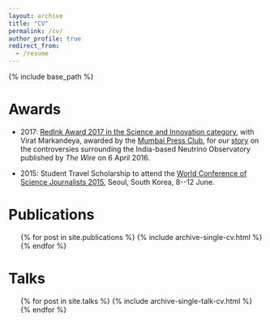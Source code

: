 ```yaml
---
layout: archive
title: "CV"
permalink: /cv/
author_profile: true
redirect_from:
  - /resume
---
```


{% include base_path %}

Awards
======
* 2017: [RedInk Award 2017 in the Science and Innovation category](https://thewire.in/145002/redink-award-india-based-neutrino-observatory/), with Virat Markandeya, awarded by the [Mumbai Press Club](http://www.mumbaipressclub.com/public/index.php/redink2017), for our [story](https://thewire.in/27582/why-indias-most-sophisticated-science-experiment-languishes-between-a-rock-and-a-hard-place/) on the controversies surrounding the India-based Neutrino Observatory published by <i>The Wire</i> on 6 April 2016.

* 2015: Student Travel Scholarship to attend the [World Conference of Science Journalists 2015](http://www.wfsj.org/conferences/), Seoul, South Korea, 8--12 June.
  
Publications
======
  <ul>{% for post in site.publications %}
    {% include archive-single-cv.html %}
  {% endfor %}</ul>
  
Talks
======
  <ul>{% for post in site.talks %}
    {% include archive-single-talk-cv.html %}
  {% endfor %}</ul>
  
<!--- Teaching
======
  <ul>{% for post in site.teaching %}
    {% include archive-single-cv.html %}
  {% endfor %}</ul> -->
